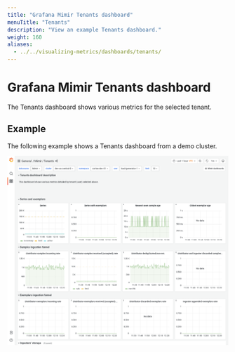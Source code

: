 ```yaml
---
title: "Grafana Mimir Tenants dashboard"
menuTitle: "Tenants"
description: "View an example Tenants dashboard."
weight: 160
aliases:
  - ../../visualizing-metrics/dashboards/tenants/
---
```


# Grafana Mimir Tenants dashboard

The Tenants dashboard shows various metrics for the selected tenant.

## Example

The following example shows a Tenants dashboard from a demo cluster.

![Grafana Mimir tenants dashboard](mimir-tenants.png)

